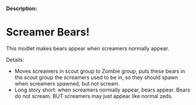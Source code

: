 **Description:**
# Screamer Bears!
This modlet makes bears appear when screamers normally appear.

Details:
- Moves screamers in scout group to Zombie group, puts these bears in the scout group the screamers used to be in, so they should spawn when screamers spawned, but not scream.
- Long story short: when screamers normally appear, bears appear. Bears do not scream.
  BUT screamers may just appear like normal zeds.

